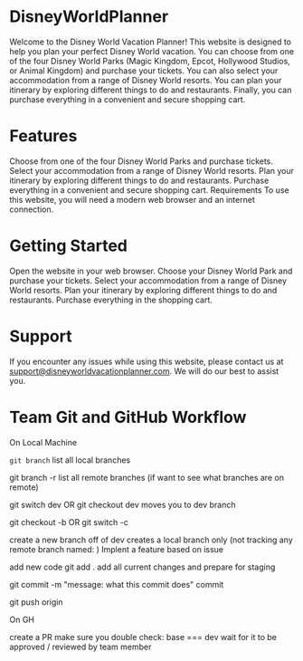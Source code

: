 # DisneyWorldPlanner
Welcome to the Disney World Vacation Planner! This website is designed to help you plan your perfect Disney World vacation. You can choose from one of the four Disney World Parks (Magic Kingdom, Epcot, Hollywood Studios, or Animal Kingdom) and purchase your tickets. You can also select your accommodation from a range of Disney World resorts. You can plan your itinerary by exploring different things to do and restaurants. Finally, you can purchase everything in a convenient and secure shopping cart.

# Features
Choose from one of the four Disney World Parks and purchase tickets.
Select your accommodation from a range of Disney World resorts.
Plan your itinerary by exploring different things to do and restaurants.
Purchase everything in a convenient and secure shopping cart.
Requirements
To use this website, you will need a modern web browser and an internet connection.

# Getting Started
Open the website in your web browser.
Choose your Disney World Park and purchase your tickets.
Select your accommodation from a range of Disney World resorts.
Plan your itinerary by exploring different things to do and restaurants.
Purchase everything in the shopping cart.
# Support
If you encounter any issues while using this website, please contact us at support@disneyworldvacationplanner.com. We will do our best to assist you.
# Team Git and GitHub Workflow
On Local Machine

`git branch` list all local branches

git branch -r list all remote branches (if want to see what branches are on remote)

git switch dev OR git checkout dev moves you to dev branch

git checkout -b <new branchName> OR git switch -c <new branchName>

create a new branch off of dev
creates a local branch only (not tracking any remote branch named: <new branchName>)
Implent a feature based on issue

add new code
git add . add all current changes and prepare for staging

git commit -m "message: what this commit does" commit

git push origin <new branchName>

On GH

create a PR
make sure you double check: base === dev
wait for it to be approved / reviewed by team member
